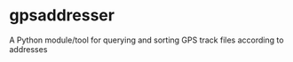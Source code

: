 # gpsaddresser
A Python module/tool for querying and sorting GPS track files according to addresses
